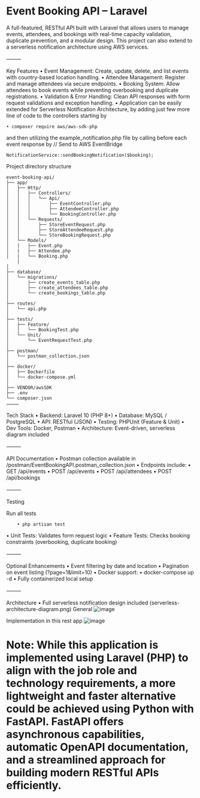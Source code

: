 # Event Booking API – Laravel

A full-featured, RESTful API built with Laravel that allows users to manage events, attendees, and bookings with real-time capacity validation, duplicate prevention, and a modular design. This project can also extend to a serverless notification architecture using AWS services.

⸻

Key Features
	•	Event Management: Create, update, delete, and list events with country-based location handling.
	•	Attendee Management: Register and manage attendees via secure endpoints.
	•	Booking System: Allow attendees to book events while preventing overbooking and duplicate registrations.
	•	Validation & Error Handling: Clean API responses with form request validations and exception handling.
	•	Application can be easily extended for Serverless Notification Architecture, by adding just few more line of code to the controllers starting by 
 			
    • composer require aws/aws-sdk-php

 and then utilizing the example_notification.php file by calling before each event response by 
 // Send to AWS EventBridge 
 
    NotificationService::sendBookingNotification($booking);

 
Project directory structure

	event-booking-api/
	├── app/
	│   ├── Http/
	│   │   ├── Controllers/
	│   │   │   └── Api/
	│   │   │       ├── EventController.php
	│   │   │       ├── AttendeeController.php
	│   │   │       └── BookingController.php
	│   │   └── Requests/
	│   │       ├── StoreEventRequest.php
	│   │       ├── StoreAttendeeRequest.php
	│   │       └── StoreBookingRequest.php
	│   └── Models/
	│   |   ├── Event.php
	│   |   ├── Attendee.php
	│   |   └── Booking.php
        |
	│
	├── database/
	│   └── migrations/
	│       ├── create_events_table.php
	│       ├── create_attendees_table.php
	│       └── create_bookings_table.php
	│
	├── routes/
	│   └── api.php
	│
	├── tests/
	│   ├── Feature/
	│   │   └── BookingTest.php
	│   └── Unit/
	│       └── EventRequestTest.php
	│
	├── postman/
	│   └── postman_collection.json
	│
	├── docker/
	│   ├── Dockerfile
	│   └── docker-compose.yml
	│
	├── VENDOR/awsSDK
	├── .env
	└── composer.json
	⸻

Tech Stack
	•	Backend: Laravel 10 (PHP 8+)
	•	Database: MySQL / PostgreSQL
	•	API: RESTful (JSON)
	•	Testing: PHPUnit (Feature & Unit)
	•	Dev Tools: Docker, Postman
	•	Architecture: Event-driven, serverless diagram included

⸻

API Documentation
	•	Postman collection available in /postman/EventBookingAPI.postman_collection.json
	•	Endpoints include:
	•	GET /api/events
	•	POST /api/events
	•	POST /api/attendees
	•	POST /api/bookings

⸻
 
Testing

Run all tests
	
 		• php artisan test
• Unit Tests: Validates form request logic
• Feature Tests: Checks booking constraints (overbooking, duplicate booking)

⸻

Optional Enhancements
	•	Event filtering by date and location
	•	Pagination on event listing (?page=1&limit=10)
	•	Docker support:
	•	docker-compose up -d
	•	Fully containerized local setup

⸻

Architecture
	•	Full serverless notification design included (serverless-architecture-diagram.png)
 General
 ![image](https://github.com/user-attachments/assets/971e95e6-cf32-4e25-860f-17f7d483a587)

Implementation in this rest app
![image](https://github.com/user-attachments/assets/de3585fb-9ea6-4f26-9734-b5a4bca7506e)

# Note: While this application is implemented using Laravel (PHP) to align with the job role and technology requirements, a more lightweight and faster alternative could be achieved using Python with FastAPI. FastAPI offers asynchronous capabilities, automatic OpenAPI documentation, and a streamlined approach for building modern RESTful APIs efficiently.
